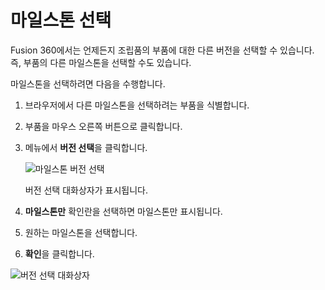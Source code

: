 마일스톤 선택
=======

Fusion 360에서는 언제든지 조립품의 부품에 대한 다른 버전을 선택할 수 있습니다. 즉, 부품의 다른 마일스톤을 선택할 수도 있습니다.

마일스톤을 선택하려면 다음을 수행합니다.

1.  브라우저에서 다른 마일스톤을 선택하려는 부품을 식별합니다.
    
2.  부품을 마우스 오른쪽 버튼으로 클릭합니다.
    
3.  메뉴에서 **버전 선택**을 클릭합니다.
    
    ![마일스톤 버전 선택](https://help.autodesk.com/cloudhelp/KOR/Fusion-Import/images/milestone-choose.png)
    
    버전 선택 대화상자가 표시됩니다.
    
4.  **마일스톤만** 확인란을 선택하면 마일스톤만 표시됩니다.
    
5.  원하는 마일스톤을 선택합니다.
    
6.  **확인**을 클릭합니다.
    

![버전 선택 대화상자](https://help.autodesk.com/cloudhelp/KOR/Fusion-Import/images/milestones-only.png)